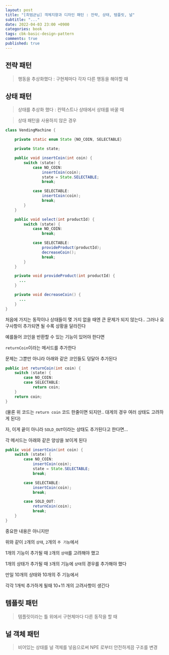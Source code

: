 ```yaml
---
layout: post
title: "[최범균님] 객체지향과 디자인 패턴 : 전략, 상태, 템플릿, 널"
subtitle: "..."
date: 2022-04-03 23:00 +0900
categories: book
tags: cbk-basic-design-pattern
comments: true
published: true
---
```


## 전략 패턴

> 행동을 추상화했다 : 구현체마다 각자 다른 행동을 해야할 때


## 상태 패턴

> 상태를 추상화 했다 : 컨텍스트나 상태에서 상태를 바꿀 때

> 상태 패턴을 사용하지 않은 경우

```java
class VendingMachine {

    private static enum State {NO_COIN, SELECTABLE}

    private State state;

    public void insertCoin(int coin) {
        switch (state) {
            case NO_COIN:
                insertCoin(coin);
                state = State.SELECTABLE;
                break;

            case SELECTABLE:
                insertCoin(coin);
                break;
        }
    }

    public void select(int productId) {
        switch (state) {
            case NO_COIN:
                break;

            case SELECTABLE:
                provideProduct(productId);
                decreaseCoin();
                break;
        }
    }

    private void provideProduct(int productId) {
      ...
    }

    private void decreaseCoin() {
      ...
    }
}
```

처음에 가지는 동작이나 상태들이 몇 가지 없을 때엔 큰 문제가 되지 않는다.. 그러나 요구사항이 추가되면 될 수록 상황을 달라진다

예를들어 코인을 반환할 수 있는 기능이 있어야 한다면 

`returnCoin`이라는 메서드를 추가한다

문제는 그뿐만 아니라 아래와 같은 코인들도 덩달아 추가된다

```java
public int returnCoin(int coin) {
    switch (state) {
        case NO_COIN:
        case SELECTABLE:
            return coin;
    }
    return coin;
}
```

(물론 위 코드는 `return coin` 코드 한줄이면 되지만.. 대게의 경우 여러 상태도 고려하게 된다)

자, 이게 끝이 아니라 `SOLD_OUT`이라는 상태도 추가된다고 한다면... 

각 메서드는 아래와 같은 양상을 보이게 된다

```java
public void insertCoin(int coin) {
    switch (state) {
        case NO_COIN:
            insertCoin(coin);
            state = State.SELECTABLE;
            break;

        case SELECTABLE:
            insertCoin(coin);
            break;

        case SOLD_OUT:
            returnCoin(coin);
            break;
    }
}
```

중요한 내용은 아니지만

위와 같이 `2`개의 `상태`, `2`개의 `주 기능`에서

1개의 기능이 추가될 때 `2`개의 `상태`를 고려해야 했고

1개의 상태가 추가될 때 `3`개의 기능에 `상태`의 경우를 추가해야 했다

만일 10개의 상태와 10개의 주 기능에서 

각각 1개씩 추가하게 될때 10+11 개의 고려사항이 생긴다


## 템플릿 패턴
> 템플릿이라는 틀 위에서 구현체마다 다른 동작을 할 때

## 널 객체 패턴
> 비어있는 상태를 널 객체를 넣음으로써 NPE 로부터 안전하게끔 구조를 변경